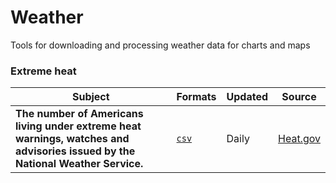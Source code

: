 # Weather
Tools for downloading and processing weather data for charts and maps

### Extreme heat

| Subject  | Formats | Updated | Source |
| ------------- | ------------- | ------------- | ------------- |
| **The number of Americans living under extreme heat warnings, watches and advisories issued by the National Weather Service.**  |  [`csv`](https://raw.githubusercontent.com/gridviz/weather/main/data/processed/people_in_excessive_heat_latest.csv) | Daily | [Heat.gov](https://livingatlas.arcgis.com/climate-indicators/?modified=07222022#id=aa7280ec71f74a1d88ef0fd0ab9ae627) |
